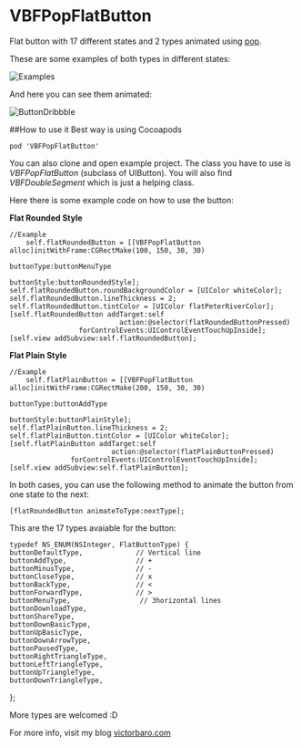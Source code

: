 VBFPopFlatButton
================

Flat button with 17 different states and 2 types animated using [pop](https://github.com/facebook/pop).

These are some examples of both types in different states:


![Examples](https://github.com/jibeex/VBFPopFlatButton/blob/master/examples.jpg)

And here you can see them animated:

![ButtonDribbble](https://d13yacurqjgara.cloudfront.net/users/381133/screenshots/1696580/vbfpopflatbutton3.gif)


##How to use it
Best way is using Cocoapods

    pod 'VBFPopFlatButton'
  

You can also clone and open example project.
The class you have to use is *VBFPopFlatButton* (subclass of UIButton). 
You will also find *VBFDoubleSegment* which is just a helping class.


Here there is some example code on how to use the button:

**Flat Rounded Style**

    //Example
        self.flatRoundedButton = [[VBFPopFlatButton alloc]initWithFrame:CGRectMake(100, 150, 30, 30)
                                                  buttonType:buttonMenuType
                                                 buttonStyle:buttonRoundedStyle];
    self.flatRoundedButton.roundBackgroundColor = [UIColor whiteColor];
    self.flatRoundedButton.lineThickness = 2;
    self.flatRoundedButton.tintColor = [UIColor flatPeterRiverColor];
    [self.flatRoundedButton addTarget:self
                               action:@selector(flatRoundedButtonPressed)
                     forControlEvents:UIControlEventTouchUpInside];
    [self.view addSubview:self.flatRoundedButton];


**Flat Plain Style**

    //Example
        self.flatPlainButton = [[VBFPopFlatButton alloc]initWithFrame:CGRectMake(200, 150, 30, 30)
                                                       buttonType:buttonAddType
                                                      buttonStyle:buttonPlainStyle];
    self.flatPlainButton.lineThickness = 2;
    self.flatPlainButton.tintColor = [UIColor whiteColor];
    [self.flatPlainButton addTarget:self
                             action:@selector(flatPlainButtonPressed)
                   forControlEvents:UIControlEventTouchUpInside];
    [self.view addSubview:self.flatPlainButton];


In both cases, you can use the following method to animate the button from one state to the next:

    [flatRoundedButton animateToType:nextType];


This are the 17 types avaiable for the button:

    typedef NS_ENUM(NSInteger, FlatButtonType) {
    buttonDefaultType,             // Vertical line
    buttonAddType,                 // +
    buttonMinusType,               // -
    buttonCloseType,               // x
    buttonBackType,                // <
    buttonForwardType,             // >
    buttonMenuType,                 // 3horizontal lines
    buttonDownloadType,
    buttonShareType,
    buttonDownBasicType,
    buttonUpBasicType,
    buttonDownArrowType,
    buttonPausedType,
    buttonRightTriangleType,
    buttonLeftTriangleType,
    buttonUpTriangleType,
    buttonDownTriangleType,
};

More types are welcomed :D

For more info, visit my blog [victorbaro.com](http://victorbaro.com/)
